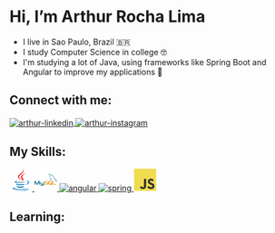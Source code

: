 # Hi, I’m Arthur Rocha Lima 
- I live in Sao Paulo, Brazil :brazil: 
- I study Computer Science in college :nerd_face:	
- I'm studying a lot of Java, using frameworks like Spring Boot and Angular to improve my applications :memo:

## Connect with me:
<a href="https://www.linkedin.com/in/arthur-rocha-lima-688328176/" target="_blank">
<img align="center" alt="arthur-linkedin" height="30" width="40" src="https://raw.githubusercontent.com/rahuldkjain/github-profile-readme-generator/master/src/images/icons/Social/linked-in-alt.svg" style="max-width:100%;">
</a>
<a href="https://www.instagram.com/rochaa.arthur/" target="_blank">
<img align="center" alt="arthur-instagram" height="30" width="40" src="https://raw.githubusercontent.com/rahuldkjain/github-profile-readme-generator/master/src/images/icons/Social/instagram.svg" style="max-width:100%;">
</a>

## My Skills:
<p align="left"> 
<a href="https://www.java.com" target="_blank"> <img src="https://raw.githubusercontent.com/devicons/devicon/master/icons/java/java-original.svg" alt="java" width="40" height="40"/> </a> 
<a href="https://www.mysql.com/" target="_blank"> <img src="https://raw.githubusercontent.com/devicons/devicon/master/icons/mysql/mysql-original-wordmark.svg" alt="mysql" width="40" height="40"/> </a> 
<a href="https://angular.io" target="_blank"> <img src="https://angular.io/assets/images/logos/angular/angular.svg" alt="angular" width="40" height="40"/> </a> 
<a href="https://spring.io/" target="_blank"> <img src="https://www.vectorlogo.zone/logos/springio/springio-icon.svg" alt="spring" width="40" height="40"/> </a>
<a href="https://developer.mozilla.org/en-US/docs/Web/JavaScript" target="_blank"> <img src="https://raw.githubusercontent.com/devicons/devicon/master/icons/javascript/javascript-original.svg" alt="javascript" width="40" height="40"/> </a> 

## Learning:

</p>
